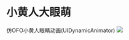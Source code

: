 # 小黄人大眼萌
仿OFO小黄人眼睛动画(UIDynamicAnimator)
![][image-1]

[][1]

[1]:	http://upload-images.jianshu.io/upload_images/913574-9f2a7e54807e779c.gif?imageMogr2/auto-orient/strip

[image-1]:	http://upload-images.jianshu.io/upload_images/913574-9f2a7e54807e779c.gif?imageMogr2/auto-orient/strip